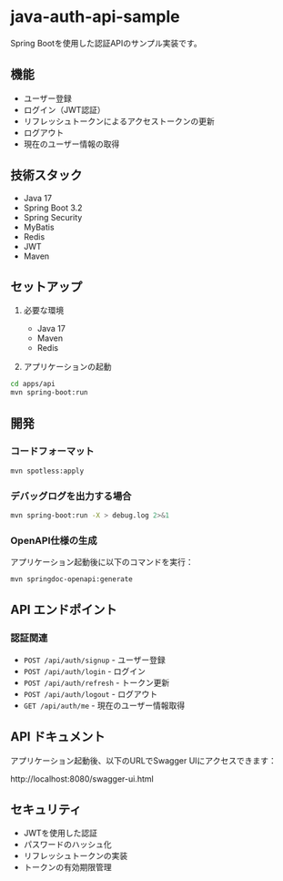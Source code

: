 # java-auth-api-sample

Spring Bootを使用した認証APIのサンプル実装です。

## 機能

- ユーザー登録
- ログイン（JWT認証）
- リフレッシュトークンによるアクセストークンの更新
- ログアウト
- 現在のユーザー情報の取得

## 技術スタック

- Java 17
- Spring Boot 3.2
- Spring Security
- MyBatis
- Redis
- JWT
- Maven

## セットアップ

1. 必要な環境
   - Java 17
   - Maven
   - Redis

2. アプリケーションの起動
```bash
cd apps/api
mvn spring-boot:run
```

## 開発

### コードフォーマット

```bash
mvn spotless:apply
```

### デバッグログを出力する場合

```bash
mvn spring-boot:run -X > debug.log 2>&1
```

### OpenAPI仕様の生成

アプリケーション起動後に以下のコマンドを実行：

```bash
mvn springdoc-openapi:generate
```

## API エンドポイント

### 認証関連

- `POST /api/auth/signup` - ユーザー登録
- `POST /api/auth/login` - ログイン
- `POST /api/auth/refresh` - トークン更新
- `POST /api/auth/logout` - ログアウト
- `GET /api/auth/me` - 現在のユーザー情報取得

## API ドキュメント

アプリケーション起動後、以下のURLでSwagger UIにアクセスできます：

http://localhost:8080/swagger-ui.html

## セキュリティ

- JWTを使用した認証
- パスワードのハッシュ化
- リフレッシュトークンの実装
- トークンの有効期限管理